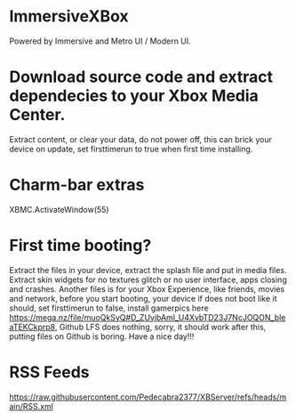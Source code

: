 # ImmersiveXBox
Powered by Immersive and Metro UI / Modern UI.
# Download source code and extract dependecies to your Xbox Media Center.
Extract content, or clear your data, do not power off, this can brick your device on update, set firsttimerun to true when first time installing.
# Charm-bar extras
<keymap>
    <global>
        <keyboard>
			<a>XBMC.ActivateWindow(55)</a>
        </keyboard>
    </global>
</keymap>

# First time booting?
Extract the files in your device, extract the splash file and put in media files.
Extract skin widgets for no textures glitch or no user interface, apps closing and crashes. Another files is for your Xbox Experience, like friends, movies and network, before you start booting, your device if does not boot like it should, set firsttimerun to false, install gamerpics here https://mega.nz/file/muoQkSyQ#D_ZUyibAmI_U4XvbTD23J7NcJOQON_bleaTEKCkprp8, Github LFS does nothing, sorry, it should work after this, putting files on Github is boring.
Have a nice day!!!
# RSS Feeds
https://raw.githubusercontent.com/Pedecabra2377/XBServer/refs/heads/main/RSS.xml
